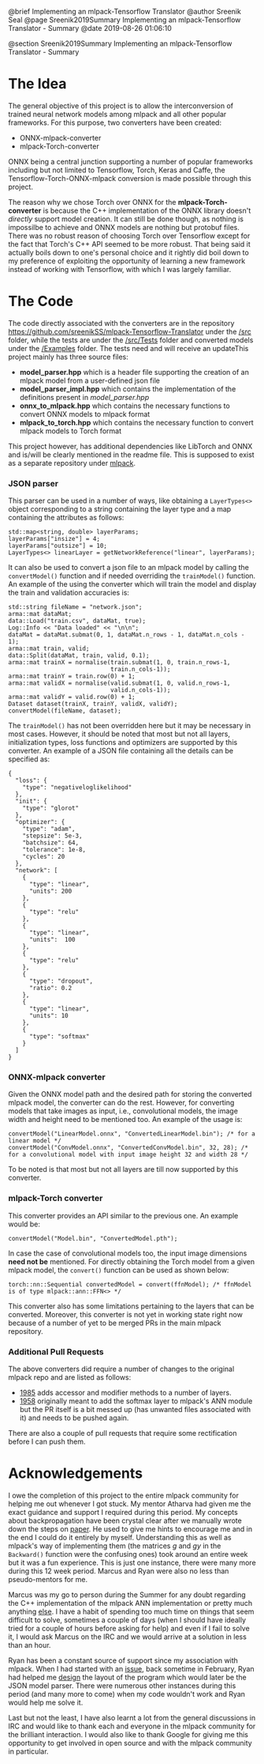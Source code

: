 @brief Implementing an mlpack-Tensorflow Translator
@author Sreenik Seal
@page Sreenik2019Summary Implementing an mlpack-Tensorflow Translator - Summary
@date 2019-08-26 01:06:10

@section Sreenik2019Summary Implementing an mlpack-Tensorflow Translator - Summary

# The Idea
The general objective of this project is to allow the interconversion of trained neural network models among mlpack and all other popular frameworks. For this purpose, two converters have been created:
- ONNX-mlpack-converter
- mlpack-Torch-converter

ONNX being a central junction supporting a number of popular frameworks including but not limited to Tensorflow, Torch, Keras and Caffe, the Tensorflow-Torch-ONNX-mlpack conversion is made possible through this project.

The reason why we chose Torch over ONNX for the **mlpack-Torch-converter** is because the C++ implementation of the ONNX library doesn't *directly* support model creation. It can still be done though, as nothing is impossilbe to achieve and ONNX models are nothing but protobuf files. There was no robust reason of choosing Torch over Tensorflow except for the fact that Torch's C++ API seemed to be more robust. That being said it actually boils down to one's personal choice and it rightly did boil down to my preference of exploiting the opportunity of learning a new framework instead of working with Tensorflow, with which I was largely familiar.

# The Code
The code directly associated with the converters are in the repository https://github.com/sreenikSS/mlpack-Tensorflow-Translator under the [/src](https://github.com/sreenikSS/mlpack-Tensorflow-Translator/tree/master/src) folder, while the tests are under the [/src/Tests](https://github.com/sreenikSS/mlpack-Tensorflow-Translator/tree/master/src/Tests) folder and converted models under the [/Examples](https://github.com/sreenikSS/mlpack-Tensorflow-Translator/tree/master/Examples) folder. The tests need and will receive an updateThis project mainly has three source files:
- **model_parser.hpp** which is a header file supporting the creation of an mlpack model from a user-defined json file
- **model_parser_impl.hpp** which contains the implementation of the definitions present in *model_parser.hpp*
- **onnx_to_mlpack.hpp** which contains the necessary functions to convert ONNX models to mlpack format
- **mlpack_to_torch.hpp** which contains the necessary function to convert mlpack models to Torch format

This project however, has additional dependencies like LibTorch and ONNX and is/will be clearly mentioned in the readme file. This is supposed to exist as a separate repository under [mlpack](https://github.com/mlpack).

### JSON parser
This parser can be used in a number of ways, like obtaining a ```LayerTypes<>``` object corresponding to a string containing the layer type and a map containing the attributes as follows:
```
std::map<string, double> layerParams;
layerParams["insize"] = 4;
layerParams["outsize"] = 10;
LayerTypes<> linearLayer = getNetworkReference("linear", layerParams);
```
It can also be used to convert a json file to an mlpack model by calling the ```convertModel()``` function and if needed overriding the ```trainModel()``` function. An example of the using the converter which will train the model and display the train and validation accuracies is:
```
std::string fileName = "network.json";
arma::mat dataMat;
data::Load("train.csv", dataMat, true);
Log::Info << "Data loaded" << "\n\n";
dataMat = dataMat.submat(0, 1, dataMat.n_rows - 1, dataMat.n_cols - 1);
arma::mat train, valid;
data::Split(dataMat, train, valid, 0.1);
arma::mat trainX = normalise(train.submat(1, 0, train.n_rows-1,
                             train.n_cols-1));
arma::mat trainY = train.row(0) + 1;
arma::mat validX = normalise(valid.submat(1, 0, valid.n_rows-1,
                             valid.n_cols-1));
arma::mat validY = valid.row(0) + 1;
Dataset dataset(trainX, trainY, validX, validY);
convertModel(fileName, dataset);
```
The ```trainModel()``` has not been overridden here but it may be necessary in most cases. However, it should be noted that most but not all layers, initialization types, loss functions and optimizers are supported by this converter.
An example of a JSON file containing all the details can be specified as:
```
{
  "loss": {
    "type": "negativeloglikelihood"
  },
  "init": {
    "type": "glorot"
  },
  "optimizer": {
    "type": "adam",
    "stepsize": 5e-3,
    "batchsize": 64,
    "tolerance": 1e-8,
    "cycles": 20
  },
  "network": [
    {
      "type": "linear",
      "units": 200
    },
    {
      "type": "relu"
    },
    {
      "type": "linear",
      "units":  100
    },
    {
      "type": "relu"
    },
    {
      "type": "dropout",
      "ratio": 0.2
    },
    {
      "type": "linear",
      "units": 10
    },
    {
      "type": "softmax"
    }
  ]
}
```
### ONNX-mlpack converter
Given the ONNX model path and the desired path for storing the converted mlpack model, the converter can do the rest. However, for converting models that take images as input, i.e., convolutional models, the image width and height need to be mentioned too. An example of the usage is:
```
convertModel("LinearModel.onnx", "ConvertedLinearModel.bin"); /* for a linear model */
convertModel("ConvModel.onnx", "ConvertedConvModel.bin", 32, 28); /* for a convolutional model with input image height 32 and width 28 */
```
To be noted is that most but not all layers are till now supported by this converter.
### mlpack-Torch converter
This converter provides an API similar to the previous one. An example would be:
```
convertModel("Model.bin", "ConvertedModel.pth");
```
In case the case of convolutional models too, the input image dimensions **need not be** mentioned.
For directly obtaining the Torch model from a given mlpack model, the ```convert()``` function can be used as shown below:
```
torch::nn::Sequential convertedModel = convert(ffnModel); /* ffnModel is of type mlpack::ann::FFN<> */
```
This converter also has some limitations pertaining to the layers that can be converted. Moreover, this converter is not yet in working state right now because of a number of yet to be merged PRs in the main mlpack repository.
### Additional Pull Requests
The above converters did require a number of changes to the original mlpack repo and are listed as follows:
- [1985](https://github.com/mlpack/mlpack/pull/1985) adds accessor and modifier methods to a number of layers.
- [1958](https://github.com/mlpack/mlpack/pull/1958) originally meant to add the softmax layer to mlpack's ANN module but the PR itself is a bit messed up (has unwanted files associated with it) and needs to be pushed again.

There are also a couple of pull requests that require some rectification before I can push them.

# Acknowledgements
I owe the completion of this project to the entire mlpack community for helping me out whenever I got stuck. My mentor Atharva had given me the exact guidance and support I required during this period. My concepts about backpropagation have been crystal clear after we manually wrote down the steps on [paper](https://lh3.googleusercontent.com/-6Z9VAG_nQ8Q/XTiXp4A5zjI/AAAAAAAABjM/v_T0OsQiEp8Bhd87it8VP4YSQ2prr6neQCK8BGAs/s0/2019-07-24.jpg). He used to give me hints to encourage me and in the end I could do it entirely by myself. Understanding this as well as mlpack's way of implementing them (the matrices *g* and *gy* in the ```Backward()``` function were the confusing ones) took around an entire week but it was a fun experience. This is just one instance, there were many more during this 12 week period. Marcus and Ryan were also no less than pseudo-mentors for me.

Marcus was my go to person during the Summer for any doubt regarding the C++ implementation of the mlpack ANN implementation or pretty much anything [else](https://gist.github.com/zoq/595906a62690befce85e3935ccc84f9f). I have a habit of spending too much time on things that seem difficult to solve, sometimes a couple of days (when I should have ideally tried for a couple of hours before asking for help) and even if I fail to solve it, I would ask Marcus on the IRC and we would arrive at a solution in less than an hour.

Ryan has been a constant source of support since my association with mlpack. When I had started with an [issue](https://github.com/mlpack/mlpack/issues/1254), back sometime in February, Ryan had helped me [design](https://github.com/mlpack/mlpack/issues/1254#issuecomment-475751183) the layout of the program which would later be the JSON model parser. There were numerous other instances during this period (and many more to come) when my code wouldn't work and Ryan would help me solve it.

Last but not the least, I have also learnt a lot from the general discussions in IRC and would like to thank each and everyone in the mlpack community for the brilliant interaction. I would also like to thank Google for giving me this opportunity to get involved in open source and with the mlpack community in particular.
